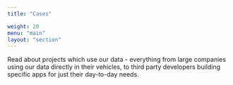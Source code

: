 ```yaml
---
title: "Cases"

weight: 20
menu: "main"
layout: "section"
---
```

Read about projects which use our data - everything from large companies using our data directly in their vehicles, 
to third party developers building specific apps for just their day-to-day needs.